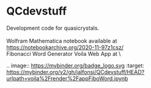 # QCdevstuff
Development code for quasicrystals.\
\
Wolfram Mathematica notebook available at \
https://notebookarchive.org/2020-11-97z1csz/
\
Fibonacci Word Generator Voila Web App at \

.. image:: https://mybinder.org/badge_logo.svg
 :target: https://mybinder.org/v2/gh/jalfonsi/QCdevstuff/HEAD?urlpath=voila%2Frender%2FappFiboWord.ipynb 
